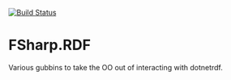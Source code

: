 [![Build Status](https://travis-ci.org/ryansroberts/FSharp.RDF.svg?branch=master)](https://travis-ci.org/ryansroberts/FSharp.RDF)

# FSharp.RDF

Various gubbins to take the OO out of interacting with dotnetrdf.
